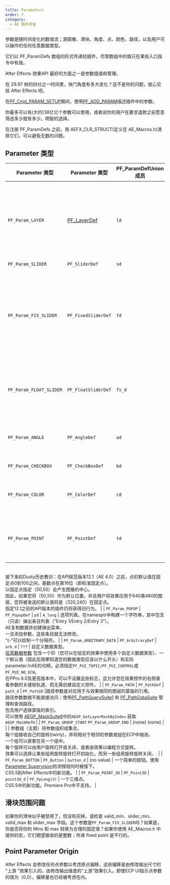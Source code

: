 ```yaml
---
title: Parameters
order: 7
category:
  - AE 插件开发
---
```


参数是随时间变化的数值流；源图像、滑块、角度、点、颜色、路径，以及用户可以操作的任何任意数据类型。

它们以 PF_ParamDefs 数组的形式传递给插件，尽管数组中的值只在某些入口指令中有效。

After Effects 效果API 最好的方面之一是参数插值和管理。

在 29.97 帧的四分之一时间里，快门角度有多大变化？这不是你的问题，放心交给 After Effects 吧。

在[PF_Cmd_PARAM_SETUP](command-selectors.html)期间，使用[PF_ADD_PARAM](../effect-details/interaction-callback-functions.html)描述插件中的参数。

你最多可以有(大约)38亿亿个参数可以使用，或者说你的用户在要求退款之前愿意筛选多少就有多少。明智的选择。

在注册 PF_ParamDefs 之前，用 AEFX_CLR_STRUCT(定义在 AE_Macros.h)清除它们，可以避免无数的问题。

## Parameter 类型

| Parameter 类型   | Parameter 类型  | PF_ParamDefUnion 成员 | 参数值数据类型 | 描述  |
| --- | --- | --- | --- | --- |
| `PF_Param_LAYER`   | [PF_LayerDef](../effect-basics/PF_EffectWorld.html) | `ld`   | `A_long`   | 合成中的图像和音频层。所有效果都自动至少有1个图层参数:param[0],它们应用到的图层。<br />当用作效果参数时，这些显示为下拉菜单，用户使用该菜单选择当前合成中的图层。<br/>下拉菜单内容由AE生成。<br/>注意：这是对包含像素和音频样本的图层的引用，而不是实际的像素和音频样本。   |
| `PF_Param_SLIDER`   | `PF_SliderDef`   | `sd`   | `long`   | 不再使用   |
| `PF_Param_FIX_SLIDER`   | `PF_FixedSliderDef`   | `fd`   | `PF_Fixed`   | 已弃用. 多年来，我们一直在推广固定滑块。但我们现在推荐“PF_Param_FLOAT_SLIDERs”。<br/>额外的精度在许多情况下都有帮助，而且不再像以前那样昂贵。另外，我们只是厌倦了低字节/高字节(low byte / high byte)的愚蠢。<br/>"FIX_SLIDERs”提供了比“PF_Param_SLIDER”更高的精度。独立指定用户界面小数点。忽略“PF_Fixed”的低字(low word )以获得必要结果。   |
| `PF_Param_FLOAT_SLIDER`   | `PF_FloatSliderDef`   | `fs_d`   | `PF_FPLong`   | 滑块代表数值。FLOAT_SLIDERs包含相位、精度和曲线公差的值，供音频过滤器使用。<br/>指定最小值和最大值，用户可以移动滑块或键入数字来指定设置。<br/>也响应[Audio Filters](../audio/audio-considerations.html)中讨论的滑块开关.   |
| `PF_Param_ANGLE`   | `PF_AngleDef`   | `ad`   | `PF_Fixed`   | 以（固定点）度为单位的角度，精确到一度。<br/>用户可以指定多个旋转数(revolutions)，从而产生大于360的值。   |
| `PF_Param_CHECKBOX`   | `PF_CheckBoxDef`   | `bd`   | `PF_Boolean`   | `PF_ParamFlag_CANNOT_INTERP`强制打开所有复选框   |
| `PF_Param_COLOR`   | `PF_ColorDef`   | `cd`   | `PF_Pixel`   | 用户可以使用标准颜色选择器或滴管工具选择的RGB值（未使用alpha）。<br/>对于浮点精度，请使用[PF_ColorParamSuite1](../effect-details/parameters-floating-point-values.html)检索值。   |
| `PF_Param_POINT`   | `PF_PointDef`   | `td`   | `PF_Fixed`   | 一个二维点。该点在目标层空间中提供x和y值。<br/>图层的原点是左上角，向右x增加，向下y增加。<br/>从CS5.5开始，为了浮点精度，使用[PF_PointParamSuite1](../effect-details/parameters-floating-point-values.html)检索值。
<br/>接下来的Dusty历史教训：在API规范版本12.1（AE 4.0）之前，点的默认值在固定点0到100之间，基数点在第16位（即标准固定点）。<br/>以固定点指定（50,50）会产生图像的中心。<br/>因此，如果您将（50,50）作为默认位置，并且用户将效果应用于640乘480的图层，您将被发送的默认值将是（320,240）在固定点。<br/>指定12.1之前的API版本的插件仍将获得旧行为。
|
| `PF_Param_POPUP`   | `PF_PopupDef`   | `pd`   | `A_long`   | 选项列表。在namesptr中构建一个字符串，其中包含（只读）弹出条目列表（“Entry 1/Entry 2/Entry 3”）。<br/>AE复制数据并创建弹出菜单。<br/>一旦添加参数，这些条目就无法修改。<br/>“(-”可以绘制一个分隔符。   |
| `PF_Param_ARBITRARY_DATA`   | `PF_ArbitraryDef`   | `arb_d`   | `???`   | 自定义数据类型。<br/>[任意数据参数](../effect-details/arbitrary-data-parameters.html) 包含一个ID（您可以在给定的效果中使用多个自定义数据类型）、一个默认值（因此后效果知道您的数据类型应该以什么开头）和实际parameter.InAE的句柄，必须指定`PF_PUI_TOPIC/PF_PUI_CONTROL`或`PF_PUI_NO_ECW`。<br/>在PPro 8.0及更高版本中，可以不设置这些标志，这允许您在效果控件的右侧查看参数的关键帧轨道，而无需创建自定义控件。   |
| `PF_Param_PATH`   | `PF_PathDef`   | `path_d`   | `PF_PathID`   |路径参数是对应用于与效果相同的图层的蒙版的引用。<br/>路径参数数据不能直接访问；使用[PF_PathQuerySuite1](../effect-details/working-with-paths.html) 和 [PF_PathDataSuite](../effect-details/working-with-paths.html) 管理和查询路径。<br/>包含用户选择蒙版的索引。<br/>可以使用 [AEGP_MaskSuite6](../aegps/aegp-suites.html)中的`AEGP_GetLayerMaskByIndex` 获取 `AEGP_MaskRefH`   |
| `PF_Param_GROUP_START` `PF_Param_GROUP_END` | (none) (none)   |   |   | 参数组（主题）将参数组织成集合。<br/>每个组接收自己的旋转(twirly)，并将相对于相邻的参数或组在ECP中缩进。<br/>一个组可以嵌套在另一个组中。<br/>每个旋转可以由用户旋转打开或关闭，或者由效果以编程方式旋转。<br/>效果可以选择让某些组用旋转旋转打开初始化，而另一些组用旋转旋转关闭。.   |
| `PF_Param_BUTTON`   | `PF_Button`   | `button_d`   | (no value)   | 一个简单的按钮。使用[Parameter Supervision](../effect-details/parameter-supervision.html)检测按钮何时被按下。<br/>CS5.5到After Effects中的新功能。   |
| `PF_Param_POINT_3D`   | `PF_Point3D`   | `point3d_d`   | `PF_FpLong(3)`   | 一个三维点。<br/>CS5.5中的新功能。Premiere Pro中不支持。   |

## 滑块范围问题

如果你的滑块似乎被禁用了，但没有灰掉，请检查 valid_min、slider_min、valid_max 和 slider_max 字段。这个参数是`PF_Param_FIX_SLIDER`吗？如果是，你是否将你的 Mins 和 max 转换为合理的固定值？如果你使用 AE_Macros.h 中提供的宏，它们期望接收的是整数；传递 fixed point 是不行的。

## Point Parameter Origin

After Effects 会修改任何点参数以考虑原点偏移，这些偏移是由修改输出尺寸的 "上游 "效果引入的。由修改输出维度的“上游”效果引入。即使ECP UI指示点参数的值为（0,0），偏移量也已经被考虑在内。
